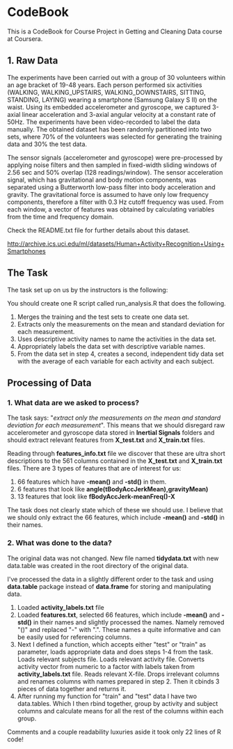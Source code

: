 # CodeBook #
This is a CodeBook for Course Project in Getting and Cleaning Data course at Coursera.
## 1. Raw Data ##
The experiments have been carried out with a group of 30 volunteers within an age bracket of 19-48 years. Each person performed six activities (WALKING, WALKING_UPSTAIRS, WALKING_DOWNSTAIRS, SITTING, STANDING, LAYING) wearing a smartphone (Samsung Galaxy S II) on the waist. Using its embedded accelerometer and gyroscope, we captured 3-axial linear acceleration and 3-axial angular velocity at a constant rate of 50Hz. The experiments have been video-recorded to label the data manually. The obtained dataset has been randomly partitioned into two sets, where 70% of the volunteers was selected for generating the training data and 30% the test data. 

The sensor signals (accelerometer and gyroscope) were pre-processed by applying noise filters and then sampled in fixed-width sliding windows of 2.56 sec and 50% overlap (128 readings/window). The sensor acceleration signal, which has gravitational and body motion components, was separated using a Butterworth low-pass filter into body acceleration and gravity. The gravitational force is assumed to have only low frequency components, therefore a filter with 0.3 Hz cutoff frequency was used. From each window, a vector of features was obtained by calculating variables from the time and frequency domain. 

Check the README.txt file for further details about this dataset.

http://archive.ics.uci.edu/ml/datasets/Human+Activity+Recognition+Using+Smartphones

## The Task ##
The task set up on us by the instructors is the following:

You should create one R script called run_analysis.R that does the following. 

1. Merges the training and the test sets to create one data set.
2. Extracts only the measurements on the mean and standard deviation for each measurement.
3. Uses descriptive activity names to name the activities in the data set.
4. Appropriately labels the data set with descriptive variable names.
5. From the data set in step 4, creates a second, independent tidy data set with the average of each variable for each activity and each subject.

## Processing of Data ##

### 1. What data are we asked to process?
The task says: "*extract only the measurements on the mean and standard deviation for each measurement*". This means that we should disregard raw accelerometer and gyroscope data stored in **Inertial Signals** folders and should extract relevant features from **X_test.txt** and **X_train.txt** files.

Reading through **features_info.txt** file we discover that these are ultra short descriptions to the 561 columns contained in the **X_test.txt** and **X_train.txt** files. There are 3 types of features that are of interest for us:

 1. 66 features which have **-mean()** and **-std()** in them.
 2. 6 features that look like **angle(tBodyAccJerkMean),gravityMean)**
 3. 13 features that look like **fBodyAccJerk-meanFreq()-X**

The task does not clearly state which of these we should use. I believe that we should only extract the 66 features, which include **-mean()** and **-std()** in their names.

### 2. What was done to the data?
The original data was not changed. New file named **tidydata.txt** with new data.table was created in the root directory of the original data.

I've processed the data in a slightly different order to the task and using **data.table** package instead of **data.frame** for storing and manipulating data.

1. Loaded **activity_labels.txt** file
2. Loaded **features.txt**, selected 66 features, which include **-mean()** and **-std()** in their names and slightly processed the names. Namely removed "()" and replaced "-" with ".". These names a quite informative and can be easily used for referencing columns.
3. Next I defined a function, which accepts either "test" or "train" as parameter, loads appropriate data and does steps 1-4 from the task. Loads relevant subjects file. Loads relevant activity file. Converts activity vector from numeric to a factor with labels taken from **activity_labels.txt** file. Reads relevant X-file. Drops irrelevant columns and renames columns with names prepared in step 2. Then it cbinds 3 pieces of data together and returns it.
4. After running my function for "train" and "test" data I have two data.tables. Which I then rbind together, group by activity and subject columns and calculate means for all the rest of the columns within each group.

Comments and a couple readability luxuries aside it took only 22 lines of R code!